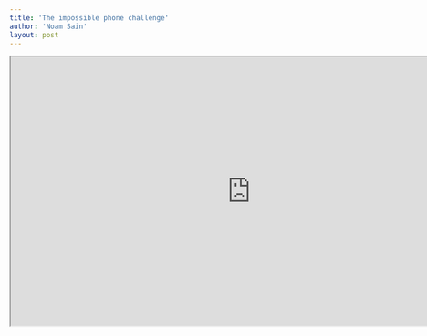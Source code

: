 ```yaml
---
title: 'The impossible phone challenge'
author: 'Noam Sain'
layout: post
---
```


<iframe allowfullscreen="" height="473" src="https://www.youtube.com/embed/1OADXNGnJok?feature=oembed" title="17 year olds dial a rotary phone" width="840"></iframe>
